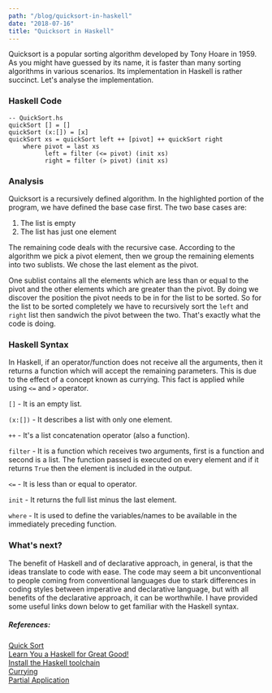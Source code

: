 ```yaml
---
path: "/blog/quicksort-in-haskell"
date: "2018-07-16"
title: "Quicksort in Haskell"
---
```


Quicksort is a popular sorting algorithm developed by Tony Hoare in 1959. As you might have guessed by its name, it is faster than many sorting algorithms in various scenarios. Its implementation in Haskell is rather succinct. Let's analyse the implementation.

### Haskell Code
```haskell{2-3}
-- QuickSort.hs
quickSort [] = []
quickSort (x:[]) = [x]
quickSort xs = quickSort left ++ [pivot] ++ quickSort right
    where pivot = last xs
          left = filter (<= pivot) (init xs)
          right = filter (> pivot) (init xs)
```

### Analysis
Quicksort is a recursively defined algorithm. In the highlighted portion of the program, we have defined the base case first. The two base cases are:
1. The list is empty
2. The list has just one element

The remaining code deals with the recursive case. According to the algorithm we pick a pivot element, then we group the remaining elements into two sublists. We chose the last element as the pivot.

One sublist contains all the elements which are less than or equal to the pivot and the other elements which are greater than the pivot. By doing we discover the position the pivot needs to be in for the list to be sorted. So for the list to be sorted completely we have to recursively sort the `left` and `right` list then sandwich the pivot between the two. That's exactly what the code is doing.

### Haskell Syntax
In Haskell, if an operator/function does not receive all the arguments, then it returns a function which will accept the remaining parameters. This is due to the effect of a concept known as currying. This fact is applied while using `<=` and `>` operator.

`[]` - It is an empty list.

`(x:[])` - It describes a list with only one element.

`++` - It's a list concatenation operator (also a function).

`filter` - It is a function which receives two arguments, first is a function and second is a list. The function passed is executed on every element and if it returns `True` then the element is included in the output.

`<=` - It is less than or equal to operator.

`init` - It returns the full list minus the last element.

`where` - It is used to define the variables/names to be available in the immediately preceding function.

### What's next?
The benefit of Haskell and of declarative approach, in general, is that the ideas translate to code with ease. The code may seem a bit unconventional to people coming from conventional languages due to stark differences in coding styles between imperative and declarative language, but with all benefits of the declarative approach, it can be worthwhile. I have provided some useful links down below to get familiar with the Haskell syntax.

##### References:
[Quick Sort](https://en.wikipedia.org/wiki/Quicksort) \
[Learn You a Haskell for Great Good!](http://learnyouahaskell.com/) \
[Install the Haskell toolchain](https://www.haskell.org/downloads)\
[Currying](https://en.wikipedia.org/wiki/Currying)\
[Partial Application](https://en.wikipedia.org/wiki/Partial_application)